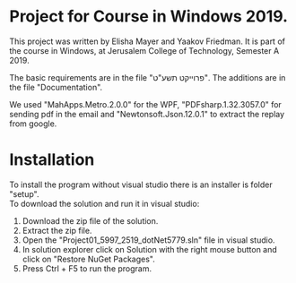 # Project for Course in Windows 2019.
This project was written by Elisha Mayer and Yaakov Friedman.
It is part of the course in Windows, at Jerusalem College of Technology, Semester A 2019.

The basic requirements are in the file "פרוייקט תשע"ט".
The additions are in the file "Documentation".<br/>

We used "MahApps.Metro.2.0.0" for the WPF, "PDFsharp.1.32.3057.0" for sending pdf in the email and "Newtonsoft.Json.12.0.1" to extract the replay from google.

# Installation
To install the program without visual studio there is an installer is folder "setup".<br/>
To download the solution and run it in visual studio:<br/>
  1. Download the zip file of the solution.<br/>
  2. Extract the zip file.<br/>
  3. Open the "Project01_5997_2519_dotNet5779.sln" file in visual studio.<br/>
  4. In solution explorer click on Solution with the right mouse button and click on "Restore NuGet Packages".<br/>
  5. Press Ctrl + F5 to run the program.<br/>


